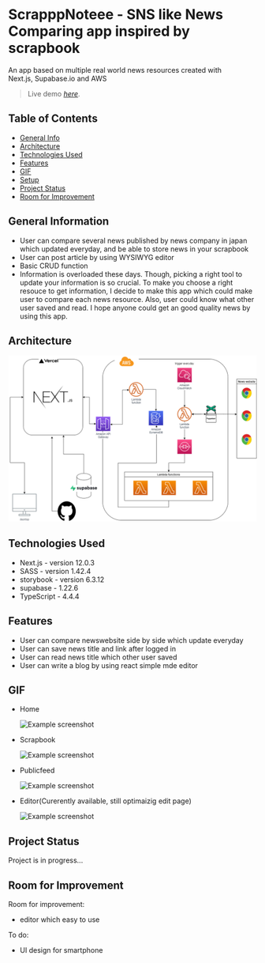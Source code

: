 # ScrapppNoteee - SNS like News Comparing app inspired by scrapbook

An app based on multiple real world news resources created with  
Next.js, Supabase.io and AWS

> Live demo [_here_](https://scrap-note.vercel.app/).

## Table of Contents

- [General Info](#general-information)
- [Architecture](#architecture)
- [Technologies Used](#technologies-used)
- [Features](#features)
- [GIF](#gif)
- [Setup](#setup)
- [Project Status](#project-status)
- [Room for Improvement](#room-for-improvement)
<!-- * [License](#license) -->

## General Information

- User can compare several news published by news company in japan which updated everyday, and be able to store news in your scrapbook
- User can post article by using WYSIWYG editor
- Basic CRUD function
- Information is overloaded these days. Though, picking a right tool to update your information is so crucial. To make you choose a right resouce to get information, I decide to make this app which could make user to compare each news resource. Also, user could know what other user saved and read. I hope anyone could get an good quality news by using this app.

## Architecture

![Example screenshot](./aaaa.png)

## Technologies Used

- Next.js - version 12.0.3
- SASS - version 1.42.4
- storybook - version 6.3.12
- supabase - 1.22.6
- TypeScript - 4.4.4

## Features

- User can compare newswebsite side by side which update everyday
- User can save news title and link after logged in
- User can read news title which other user saved
- User can write a blog by using react simple mde editor

## GIF

- Home

  ![Example screenshot](https://media.giphy.com/media/irNd1P4ZkgFeMcEgQj/giphy.gif)

- Scrapbook

  ![Example screenshot](https://media.giphy.com/media/3OgHcwWwJkdczzlrFO/giphy.gif)

- Publicfeed

  ![Example screenshot](https://media.giphy.com/media/2gcgGKb0DgxYjbKg6o/giphy.gif)

- Editor(Curerently available, still optimaizig edit page)

  ![Example screenshot](https://media.giphy.com/media/5r79gvEMHvqG7njJiZ/giphy.gif)

## Project Status

Project is in progress...

## Room for Improvement

Room for improvement:

- editor which easy to use

To do:

- UI design for smartphone

<!-- Optional -->
<!-- ## License -->
<!-- This project is open source and available under the [... License](). -->

<!-- You don't have to include all sections - just the one's relevant to your project -->
